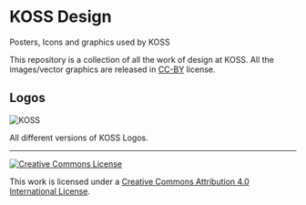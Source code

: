 # KOSS Design



Posters, Icons and graphics used by KOSS 

This repository is a collection of all the work of design at KOSS. All the images/vector graphics are released in [CC-BY](https://creativecommons.org/licenses/by/4.0/) license.

## Logos

![KOSS](https://i.imgur.com/OvFuyiQ.png)

All different versions of KOSS Logos.

---

<a rel="license" href="http://creativecommons.org/licenses/by/4.0/"><img alt="Creative Commons License" style="border-width:0" src="https://i.creativecommons.org/l/by/4.0/88x31.png" /></a>

This work is licensed under a <a rel="license" href="http://creativecommons.org/licenses/by/4.0/">Creative Commons Attribution 4.0 International License</a>.